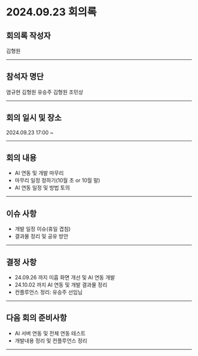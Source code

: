 # 2024.09.23 회의록
## 회의록 작성자
김형원
***
## 참석자 명단
염규현
김형원
유승주
김형원
조민상
***
## 회의 일시 및 장소
2024.09.23 17:00 ~


***
## 회의 내용
- AI 연동 및 개발 마무리
- 마무리 일정 정하기(10월 초 or 10월 말)
- AI 연동 일정 및 방법 토의

***
## 이슈 사항
- 개발 일정 이슈(휴일 겹침)
- 결과물 정리 및 공유 방안


***
## 결정 사항
- 24.09.26 까지 미흡 화면 개선 및 AI 연동 개발
- 24.10.02 까지 AI 연동 및 개발 결과물 정리
- 컨플루언스 정리: 유승주 선임님



***
## 다음 회의 준비사항
- AI 서버 연동 및 전체 연동 테스트
- 개발내용 정리 및 컨플루언스 정리
***

